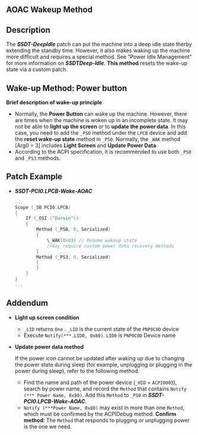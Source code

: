 ## AOAC Wakeup Method

## Description

The ***SSDT-DeepIdle*** patch can put the machine into a deep idle state therby extending the standby time. However, it also makes waking up the machine more difficult and requires a special method. See "Power Idle Management" for more information on ***SSDTDeep-Idle***. **This method** resets the wake-up state via a custom patch.

## Wake-up Method: Power button

**Brief description of wake-up principle**

- Normally, the **Power Button** can wake up the machine. However, there are times when the machine is woken up in an incomplete state. It may not be able to **light up the screen** or to **update the power data**. In this case, you need to add the `_PS0` method under the `LPCB` device and add the **reset wake-up state** method in `_PS0`. Normally, the `_WAK` method [Arg0 = 3] includes **Light Screen** and **Update Power Data**.
- According to the ACPI specification, it is recommended to use both `_PS0` and `_PS3` methods.

## Patch Example

- ***SSDT-PCI0.LPCB-Wake-AOAC*** 

  ```swift
  ...
  Scope (_SB.PCI0.LPCB)
  {
      If (_OSI ("Darwin"))
      {
          Method (_PS0, 0, Serialized)
          {
              \_WAK(0x03) // Resume wakeup state
              //may require custom power data recovery methods
          }
          Method (_PS3, 0, Serialized)
          {
          }
      }
  }
  ...
  ```
## Addendum

- **Light up screen condition** 
  - `_LID` returns `One` . `_LID` is the current state of the `PNP0C0D` device
  - Execute `Notify(***.LID0, 0x80)`. `LID0` is `PNP0C0D` Device name

- **Update power data method** 

  If the power icon cannot be updated after waking up due to changing the power state during sleep (for example, unplugging or plugging in the power during sleep), refer to the following method.

  - Find the name and path of the power device (`_HID` = `ACPI0003`), search by power name, and record the `Method` that contains `Notify (*** Power Name, 0x80)`. Add this `Method` to `_PS0` in ***SSDT-PCI0.LPCB-Wake-AOAC***.
  - `Notify (***Power Name, 0x80)` may exist in more than one `Method`, which must be confirmed by the ACPIDebug method. **Confirm method**: The `Method` that responds to plugging or unplugging power is the one we need.

